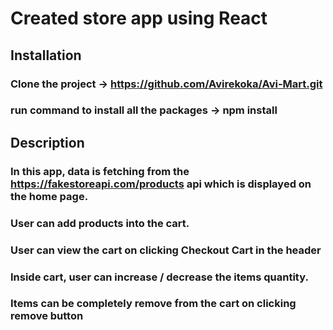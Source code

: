 # Created store app using React

## Installation

### Clone the project -> https://github.com/Avirekoka/Avi-Mart.git
### run command to install all the packages -> npm install 

## Description

### In this app, data is fetching from the https://fakestoreapi.com/products api which is displayed on the home page.
### User can add products into the cart. 
### User can view the cart on clicking Checkout Cart in the header
### Inside cart, user can increase / decrease the items quantity.
### Items can be completely remove from the cart on clicking remove button